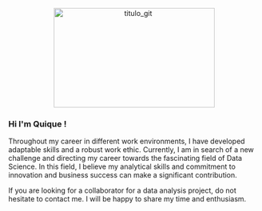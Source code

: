 <p align="center">
  <img width="80%" height="200" alt="titulo_git" src="https://github.com/3uqiuQ/3uqiuQ/files/13498438/titulo_git.pdf">
</p>

### Hi I'm Quique !

Throughout my career in different work environments, I have developed adaptable skills and a robust work ethic. Currently, I am in search of a new challenge and directing my career towards the fascinating field of Data Science. In this field, I believe my analytical skills and commitment to innovation and business success can make a significant contribution.

If you are looking for a collaborator for a data analysis project, do not hesitate to contact me. 
I will be happy to share my time and enthusiasm.
